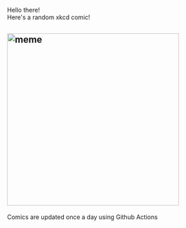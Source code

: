 Hello there! <br>Here's a random xkcd comic!<br>
## <img src="https://imgs.xkcd.com/comics/t_cells.png" alt="meme" width="400"/><br>
Comics are updated once a day using Github Actions
